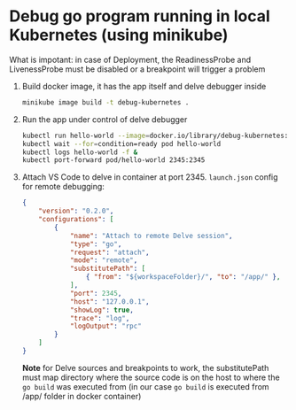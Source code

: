 # Debug go program running in local Kubernetes (using minikube)

What is impotant: in case of Deployment, the ReadinessProbe and LivenessProbe must be disabled or a breakpoint will trigger a problem

1. Build docker image, it has the app itself and delve debugger inside
    ```sh
	minikube image build -t debug-kubernetes .
    ```

1. Run the app under control of delve debugger
    ```sh
	kubectl run hello-world --image=docker.io/library/debug-kubernetes:latest --image-pull-policy=Never -- /go/bin/dlv --continue --listen=:2345 --headless=true --accept-multiclient --api-version=2 exec /app/HelloWorld
	kubectl wait --for=condition=ready pod hello-world
	kubectl logs hello-world -f &
	kubectl port-forward pod/hello-world 2345:2345
    ```

1. Attach VS Code to delve in container at port 2345. `launch.json` config for remote debugging:
    ```json
    {
        "version": "0.2.0",
        "configurations": [
            {
                "name": "Attach to remote Delve session",
                "type": "go",
                "request": "attach",
                "mode": "remote",
                "substitutePath": [
                    { "from": "${workspaceFolder}/", "to": "/app/" },
                ],
                "port": 2345,
                "host": "127.0.0.1",
                "showLog": true,
                "trace": "log",
                "logOutput": "rpc"
            }
        ]
    }
    ```
    **Note** for Delve sources and breakpoints to work, the substitutePath must map directory where the source code is on the host to where the `go build` was executed from (in our case `go build` is executed from /app/ folder in docker container)